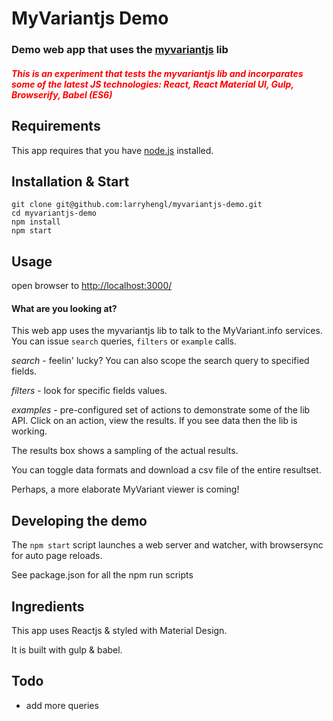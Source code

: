 # MyVariantjs Demo


### Demo web app that uses the [myvariantjs](https://github.com/larryhengl/myvariantjs) lib

##### <span style='color:red'>This is an experiment that tests the myvariantjs lib and incorparates some of the latest JS technologies: React, React Material UI, Gulp, Browserify, Babel (ES6)</span>

## Requirements

This app requires that you have [node.js](https://nodejs.org) installed.

## Installation & Start

```
git clone git@github.com:larryhengl/myvariantjs-demo.git
cd myvariantjs-demo
npm install
npm start
```

## Usage

open browser to [http://localhost:3000/](http://localhost:3000/)

#### What are you looking at?

This web app uses the myvariantjs lib to talk to the MyVariant.info services.  You can issue `search` queries, `filters` or `example` calls.

*search* - feelin' lucky?  You can also scope the search query to specified fields.

*filters* - look for specific fields values.

*examples* - pre-configured set of actions to demonstrate some of the lib API. Click on an action, view the results.  If you see data then the lib is working.

The results box shows a sampling of the actual results.

You can toggle data formats and download a csv file of the entire resultset.

Perhaps, a more elaborate MyVariant viewer is coming!


## Developing the demo

The `npm start` script launches a web server and watcher, with browsersync for auto page reloads.

See package.json for all the npm run scripts


## Ingredients

This app uses Reactjs & styled with Material Design.

It is built with gulp & babel.

## Todo
+ add more queries
